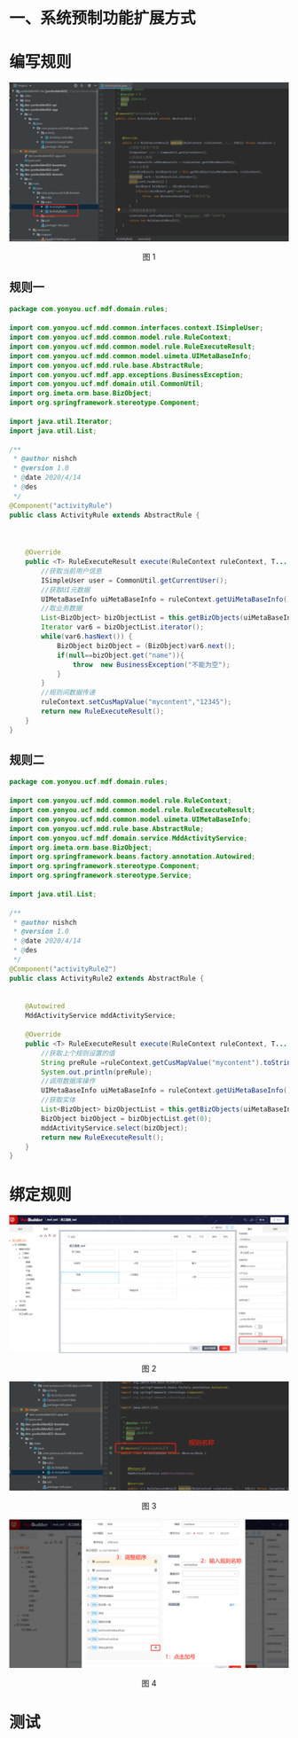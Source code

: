 # 一、系统预制功能扩展方式


# 编写规则

<div align=center>
<img src="/mybook/yonbuilder/professionallink/1-/images/yuzhi/1.png"/>
</div>
<p align="center">图 1</p>

## 规则一


```java
package com.yonyou.ucf.mdf.domain.rules;

import com.yonyou.ucf.mdd.common.interfaces.context.ISimpleUser;
import com.yonyou.ucf.mdd.common.model.rule.RuleContext;
import com.yonyou.ucf.mdd.common.model.rule.RuleExecuteResult;
import com.yonyou.ucf.mdd.common.model.uimeta.UIMetaBaseInfo;
import com.yonyou.ucf.mdd.rule.base.AbstractRule;
import com.yonyou.ucf.mdf.app.exceptions.BusinessException;
import com.yonyou.ucf.mdf.domain.util.CommonUtil;
import org.imeta.orm.base.BizObject;
import org.springframework.stereotype.Component;

import java.util.Iterator;
import java.util.List;

/**
 * @author nishch
 * @version 1.0
 * @date 2020/4/14
 * @des
 */
@Component("activityRule")
public class ActivityRule extends AbstractRule {



    @Override
    public <T> RuleExecuteResult execute(RuleContext ruleContext, T... tObjs) throws Exception {
        //获取当前用户信息
        ISimpleUser user = CommonUtil.getCurrentUser();
        //获取UI元数据
        UIMetaBaseInfo uiMetaBaseInfo = ruleContext.getUiMetaBaseInfo();
        //取业务数据
        List<BizObject> bizObjectList = this.getBizObjects(uiMetaBaseInfo, ruleContext);
        Iterator var6 = bizObjectList.iterator();
        while(var6.hasNext()) {
            BizObject bizObject = (BizObject)var6.next();
            if(null==bizObject.get("name")){
                throw  new BusinessException("不能为空");
            }
        }
        //规则间数据传递
        ruleContext.setCusMapValue("mycontent","12345");
        return new RuleExecuteResult();
    }
}
```


## 规则二


```java
package com.yonyou.ucf.mdf.domain.rules;

import com.yonyou.ucf.mdd.common.model.rule.RuleContext;
import com.yonyou.ucf.mdd.common.model.rule.RuleExecuteResult;
import com.yonyou.ucf.mdd.common.model.uimeta.UIMetaBaseInfo;
import com.yonyou.ucf.mdd.rule.base.AbstractRule;
import com.yonyou.ucf.mdf.domain.service.MddActivityService;
import org.imeta.orm.base.BizObject;
import org.springframework.beans.factory.annotation.Autowired;
import org.springframework.stereotype.Component;
import org.springframework.stereotype.Service;

import java.util.List;

/**
 * @author nishch
 * @version 1.0
 * @date 2020/4/14
 * @des
 */
@Component("activityRule2")
public class ActivityRule2 extends AbstractRule {


    @Autowired
    MddActivityService mddActivityService;

    @Override
    public <T> RuleExecuteResult execute(RuleContext ruleContext, T... tObjs) throws Exception {
        //获取上个规则设置的值
        String preRule =ruleContext.getCusMapValue("mycontent").toString();
        System.out.println(preRule);
        //调用数据库操作
        UIMetaBaseInfo uiMetaBaseInfo = ruleContext.getUiMetaBaseInfo();
        //获取实体
        List<BizObject> bizObjectList = this.getBizObjects(uiMetaBaseInfo, ruleContext);
        BizObject bizObject = bizObjectList.get(0);
        mddActivityService.select(bizObject);
        return new RuleExecuteResult();
    }
}
```


# 绑定规则

<div align=center>
<img src="/mybook/yonbuilder/professionallink/1-/images/yuzhi/2.png"/>
</div>
<p align="center">图 2</p>

<div align=center>
<img src="/mybook/yonbuilder/professionallink/1-/images/yuzhi/3.png"/>
</div>
<p align="center">图 3</p>

<div align=center>
<img src="/mybook/yonbuilder/professionallink/1-/images/yuzhi/4.png"/>
</div>
<p align="center">图 4</p>

# 测试
